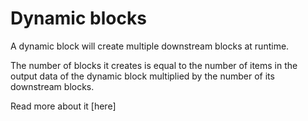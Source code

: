 # Dynamic blocks

A dynamic block will create multiple downstream blocks at runtime.

The number of blocks it creates is equal to the number of items in the output data of the dynamic block multiplied by the number of its downstream blocks. 

Read more about it [here]